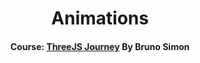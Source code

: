 <div align="center">

# Animations

#### Course: [ThreeJS Journey][course] By Bruno Simon

<!-----------------------------------{ Links }---------------------------------->

[course]: https://threejs-journey.com

</div>
